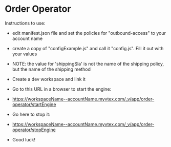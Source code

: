 # Order Operator

Instructions to use:

- edit manifest.json file and set the policies for "outbound-access" to your account name
- create a copy of "configExample.js" and call it "config.js". Fill it out with your values
- NOTE: the value for 'shippingSla' is not the name of the shipping policy, but the name of the shipping method
- Create a dev workspace and link it
- Go to this URL in a browser to start the engine:
- https://workspaceName--accountName.myvtex.com/_v/app/order-operator/startEngine

- Go here to stop it:
- https://workspaceName--accountName.myvtex.com/_v/app/order-operator/stopEngine

- Good luck!
